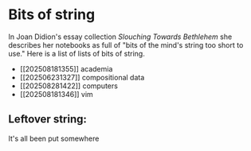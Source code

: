 # Bits of string

In Joan Didion's essay collection _Slouching Towards Bethlehem_ she describes
her notebooks as full of "bits of the mind's string too short to use." Here is a 
list of lists of bits of string.

* [[202508181355]] academia
* [[202506231327]] compositional data
* [[202508281422]] computers
* [[202508181346]] vim

## Leftover string:

It's all been put somewhere

